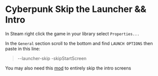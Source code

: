 # Cyberpunk Skip the Launcher && Intro

In Steam right click the game in your library select `Properties...`

In the `General` section scroll to the bottom and find `LAUNCH OPTIONS` then paste in this line:

> --launcher-skip -skipStartScreen

You may also need this [mod](https://www.nexusmods.com/cyberpunk2077/mods/533?tab=description) to entirely skip the intro screens
